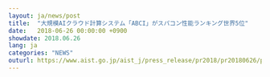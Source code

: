 ```yaml
---
layout: ja/news/post
title:  "大規模AIクラウド計算システム「ABCI」がスパコン性能ランキング世界5位"
date:   2018-06-26 00:00:00 +0900
showdate: 2018.06.26
lang: ja
categories: "NEWS"
outurl: https://www.aist.go.jp/aist_j/press_release/pr2018/pr20180626/pr20180626.html
---
```

